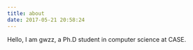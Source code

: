 ```yaml
---
title: about
date: 2017-05-21 20:58:24
---
```

Hello, I am gwzz, a Ph.D student in computer science at CASE.